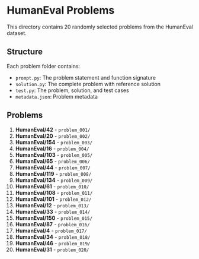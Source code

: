 # HumanEval Problems

This directory contains 20 randomly selected problems from the HumanEval dataset.

## Structure

Each problem folder contains:
- `prompt.py`: The problem statement and function signature
- `solution.py`: The complete problem with reference solution
- `test.py`: The problem, solution, and test cases
- `metadata.json`: Problem metadata

## Problems

1. **HumanEval/42** - `problem_001/`
2. **HumanEval/20** - `problem_002/`
3. **HumanEval/154** - `problem_003/`
4. **HumanEval/16** - `problem_004/`
5. **HumanEval/103** - `problem_005/`
6. **HumanEval/65** - `problem_006/`
7. **HumanEval/44** - `problem_007/`
8. **HumanEval/119** - `problem_008/`
9. **HumanEval/134** - `problem_009/`
10. **HumanEval/61** - `problem_010/`
11. **HumanEval/108** - `problem_011/`
12. **HumanEval/101** - `problem_012/`
13. **HumanEval/12** - `problem_013/`
14. **HumanEval/33** - `problem_014/`
15. **HumanEval/150** - `problem_015/`
16. **HumanEval/87** - `problem_016/`
17. **HumanEval/4** - `problem_017/`
18. **HumanEval/34** - `problem_018/`
19. **HumanEval/46** - `problem_019/`
20. **HumanEval/31** - `problem_020/`
